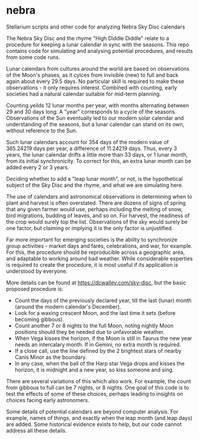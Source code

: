 # nebra
Stellarium scripts and other code for analyzing Nebra Sky Disc calendars

The Nebra Sky Disc and the rhyme "High Diddle Diddle" relate to a procedure for keeping a lunar calendar in sync with the seasons. This repo contains code for simulating and analysing potential procedures, and results from some code runs.

Lunar calendars from cultures around the world are based on observations of the Moon's phases, as it cylces from invisible (new) to full and back again about every 29.5 days. No particular skill is required to make these observations - it only requires interest. Combined with counting, early societies had a natural calendar suitable for mid-term planning.

Counting yeilds 12 lunar months per year, with months alternating between 29 and 30 days long. A "year" corresponds to a cycle of the seasons. Observations of the Sun eventually led to our modern solar calendar and understanding of the seasons, but a lunar calendar can stand on its own, without reference to the Sun.

Such lunar calendars account for 354 days of the modern value of 365.24219 days per year, a difference of 11.24219 days. Thus, every 3 years, the lunar calendar drifts a little more than 33 days, or 1 lunar month, from its initial synchronicity. To correct for this, an extra lunar month can be added every 2 or 3 years.

Deciding whether to add a "leap lunar month", or not, is the hypothetical subject of the Sky Disc and the rhyme, and what we are simulating here.

The use of calendars and astronomical observations in determining when to plant and harvest is often overstated. There are dozens of signs of spring that any given farmer would use, perhaps including the melting of snow, bird migrations, budding of leaves, and so on. For harvest, the readiness of the crop would surely top the list. Observations of the sky would surely be one factor, but claiming or implying it is the only factor is unjustified.

Far more important for emerging societies is the ability to synchronize group activities - market days and fares, celebrations, and war, for example. For this, the procedure should be reproducible across a geographic area, and adaptable to working around bad weather. While considerable experties is required to create the procedure, it is most useful if its application is understood by everyone. 

More details can be found at https://dcwalley.com/sky-disc, but the basic proposed procedure is:

- Count the days of the previously declared year, till the last (lunar) month (around the modern calendar's December).
- Look for a waxing crescent Moon, and the last time it sets (before becoming gibbous).
- Count another 7 or 8 nights to the full Moon, noting nightly Moon positions should they be needed due to unfavorable weather.
- When Vega kisses the horizon, if the Moon is still in Taurus the new year needs an intercalary month. If in Gemini, no extra month is required.
- If a close call, use the line defined by the 2 brightest stars of nearby Canis Minor as the boundary.
- In any case, when the ball of the Harp star Vega drops and kisses the horizon, it is midnight and a new year, so kiss someone and sing.

There are several variations of this which also work. For example, the count from gibbous to full can be 7 nights, or 8 nights. One goal of this code is to test the effects of some of these choices, perhaps leading to insights on choices facing early astronomers.

Some details of potential calendars are beyond computer analysis. For example, names of things, and exactly when the leap month (and leap days) are added. Some historical evidence exists to help, but our code cannot address all these details.

